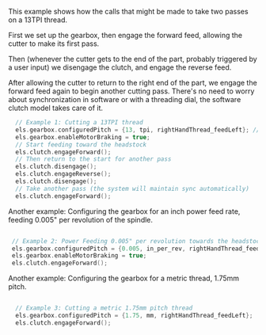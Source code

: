 This example shows how the calls that might be made to take two passes on a 13TPI thread.

First we set up the gearbox, then engage the forward feed, allowing the cutter to make its first pass.

Then (whenever the cutter gets to the end of the part, probably triggered by a user input) we disengage the clutch, and engage the reverse feed.

After allowing the cutter to return to the right end of the part, we engage the forward feed again to begin another cutting pass. There's no need to worry about synchronization in software or with a threading dial, the software clutch model takes care of it.
```cpp
  // Example 1: Cutting a 13TPI thread
  els.gearbox.configuredPitch = {13, tpi, rightHandThread_feedLeft}; // Set desired thread pitch
  els.gearbox.enableMotorBraking = true;
  // Start feeding toward the headstock
  els.clutch.engageForward(); 
  // Then return to the start for another pass
  els.clutch.disengage();
  els.clutch.engageReverse();
  els.clutch.disengage();
  // Take another pass (the system will maintain sync automatically)
  els.clutch.engageForward();
 ```
 
 Another example: Configuring the gearbox for an inch power feed rate, feeding 0.005" per revolution of the spindle.
 ```cpp
 
  // Example 2: Power Feeding 0.005" per revolution towards the headstock
  els.gearbox.configuredPitch = {0.005, in_per_rev, rightHandThread_feedLeft};
  els.gearbox.enableMotorBraking = true;
  els.clutch.engageForward();
```

Another example: Configuring the gearbox for a metric thread, 1.75mm pitch.

```cpp

  // Example 3: Cutting a metric 1.75mm pitch thread
  els.gearbox.configuredPitch = {1.75, mm, rightHandThread_feedLeft};
  els.clutch.engageForward();
```